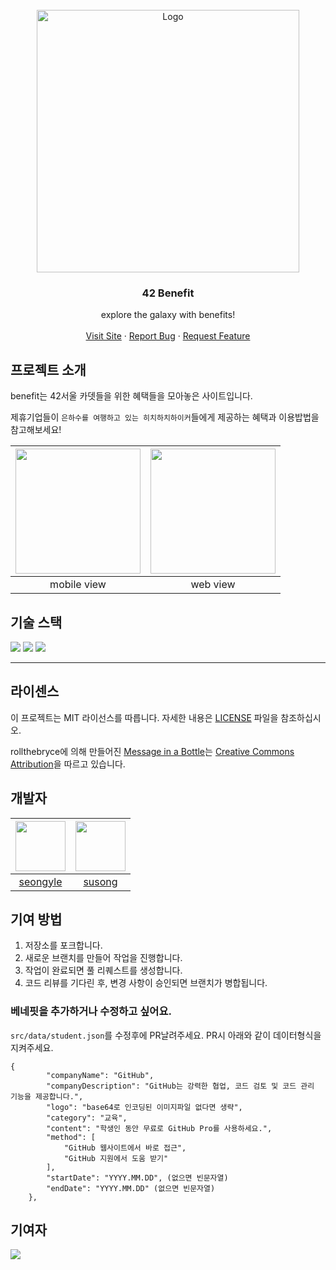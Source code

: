 <br />
<div align="center">
  <a href="https://github.com/42Benefit/benefit">
    <img src="./docs/images/bottle.gif" alt="Logo" width="420" height="420">
  </a>

  <h3 align="center">42 Benefit</h3>

  <p align="center">
    explore the galaxy with benefits!
    <br />
    <br />
    <a href="https://benefit.42seoul.link/">Visit Site</a>
    ·
    <a href="https://github.com/42Benefit/benefit/issues">Report Bug</a>
    ·
    <a href="https://github.com/42Benefit/benefit/issues">Request Feature</a>
  </p>
</div>

## 프로젝트 소개

benefit는 42서울 카뎃들을 위한 혜택들을 모아놓은 사이트입니다.

제휴기업들이 `은하수를 여행하고 있는 히치하치하이커`들에게 제공하는 혜택과 이용밥법을 참고해보세요! 

|<img src="./docs/images/demo_mobile.gif" height=200> |<img src="./docs/images/demo_web.gif" height=200 > |
| :--: | :--: |
| mobile view | web view |
## 기술 스택

<img src="https://img.shields.io/badge/Vercel-000000?style=for-the-badge&logo=Vercel&logoColor=#000000">
<img src="https://img.shields.io/badge/Three.js-000000?style=for-the-badge&logo=Three.js&logoColor=#000000">
<img src="https://img.shields.io/badge/svelte kit-E34F26?style=for-the-badge&logo=svelte&logoColor=white"> 

---


## 라이센스

이 프로젝트는 MIT 라이선스를 따릅니다. 자세한 내용은 [LICENSE](LICENSE) 파일을 참조하십시오. 

rollthebryce에 의해 만들어진 [Message in a Bottle](https://skfb.ly/6YYwn)는 [Creative Commons Attribution](http://creativecommons.org/licenses/by/4.0/)을 따르고 있습니다.

## 개발자
|<img src="https://avatars.githubusercontent.com/u/62806979" height=80>|<img src="https://avatars.githubusercontent.com/u/38645951?v=4" height=80>
|:-:|:-:|
|[seongyle](https://github.com/YeonSeong-Lee)|[susong](https://github.com/SeungWoonSong)|


## 기여 방법

1. 저장소를 포크합니다.
2. 새로운 브랜치를 만들어 작업을 진행합니다.
3. 작업이 완료되면 풀 리퀘스트를 생성합니다.
4. 코드 리뷰를 기다린 후, 변경 사항이 승인되면 브랜치가 병합됩니다.

### 베네핏을 추가하거나 수정하고 싶어요.

`src/data/student.json`를 수정후에 PR날려주세요. PR시 아래와 같이 데이터형식을 지켜주세요.

```
{
        "companyName": "GitHub",
        "companyDescription": "GitHub는 강력한 협업, 코드 검토 및 코드 관리 기능을 제공합니다.",
        "logo": "base64로 인코딩된 이미지파일 없다면 생략",
        "category": "교육",
        "content": "학생인 동안 무료로 GitHub Pro를 사용하세요.",
        "method": [
            "GitHub 웹사이트에서 바로 접근",
            "GitHub 지원에서 도움 받기"
        ],
        "startDate": "YYYY.MM.DD", (없으면 빈문자열)
        "endDate": "YYYY.MM.DD" (없으면 빈문자열)
    },
```

## 기여자

<a href="https://github.com/42Benefit/benefit/graphs/contributors">
  <img src="https://contrib.rocks/image?repo=42Benefit/benefit" />
</a>
